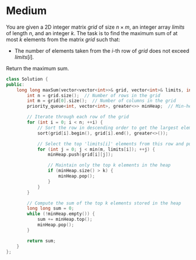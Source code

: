 # Medium

You are given a 2D integer matrix $grid$ of size $n \times m$, an integer array $limits$ of length $n$, and an integer $k$. The task is to find the maximum sum of at most $k$ elements from the matrix $grid$ such that:

- The number of elements taken from the $i$-th row of $grid$ does not exceed $limits[i]$.

Return the maximum sum.

```cpp
class Solution {
public:
    long long maxSum(vector<vector<int>>& grid, vector<int>& limits, int k) {
        int n = grid.size();  // Number of rows in the grid
        int m = grid[0].size();  // Number of columns in the grid
        priority_queue<int, vector<int>, greater<>> minHeap;  // Min-heap to keep track of the top k elements

        // Iterate through each row of the grid
        for (int i = 0; i < n; ++i) {
            // Sort the row in descending order to get the largest elements first
            sort(grid[i].begin(), grid[i].end(), greater<>());

            // Select the top 'limits[i]' elements from this row and push into the heap
            for (int j = 0; j < min(m, limits[i]); ++j) {
                minHeap.push(grid[i][j]);

                // Maintain only the top k elements in the heap
                if (minHeap.size() > k) {
                    minHeap.pop();
                }
            }
        }

        // Compute the sum of the top k elements stored in the heap
        long long sum = 0;
        while (!minHeap.empty()) {
            sum += minHeap.top();
            minHeap.pop();
        }

        return sum;
    }
};
```
